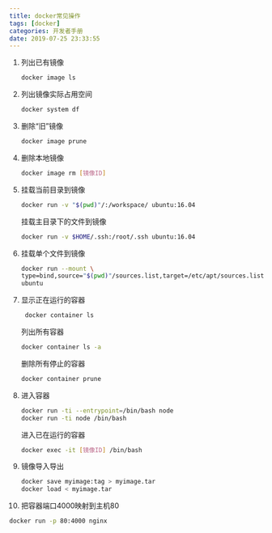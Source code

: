 ```yaml
---
title: docker常见操作
tags: [docker]
categories: 开发者手册
date: 2019-07-25 23:33:55
---
```


1. 列出已有镜像

   ```bash
   docker image ls
   ```

2. 列出镜像实际占用空间

   ```bash
   docker system df
   ```

3. 删除“旧”镜像

   ```bash
   docker image prune
   ```

   <!-- more -->

4. 删除本地镜像

   ```bash
   docker image rm [镜像ID]
   ```

5. 挂载当前目录到镜像

   ```bash
   docker run -v "$(pwd)"/:/workspace/ ubuntu:16.04
   ```

   挂载主目录下的文件到镜像

   ```bash
   docker run -v $HOME/.ssh:/root/.ssh ubuntu:16.04
   ```

6. 挂载单个文件到镜像

   ```bash
   docker run --mount \
   type=bind,source="$(pwd)"/sources.list,target=/etc/apt/sources.list \
   ubuntu
   ```

7. 显示正在运行的容器

   ``` bash
    docker container ls
   ```

   列出所有容器

   ```bash
   docker container ls -a
   ```

   删除所有停止的容器

   ```bash
   docker container prune
   ```

8. 进入容器

   ```bash
   docker run -ti --entrypoint=/bin/bash node
   docker run -ti node /bin/bash
   ```

   进入已在运行的容器

   ```bash
   docker exec -it [镜像ID] /bin/bash
   ```

9. 镜像导入导出

   ```bash
   docker save myimage:tag > myimage.tar
   docker load < myimage.tar
   ```

10. 把容器端口4000映射到主机80

   ```bash
   docker run -p 80:4000 nginx
   ```
